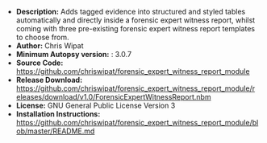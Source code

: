 - __Description:__ Adds tagged evidence into structured and styled tables automatically and directly inside a forensic expert witness report, whilst coming with three pre-existing forensic expert witness report templates to choose from. 
- __Author:__ Chris Wipat
- __Minimum Autopsy version:__ : 3.0.7
- __Source Code:__ https://github.com/chriswipat/forensic_expert_witness_report_module
- __Release Download:__ https://github.com/chriswipat/forensic_expert_witness_report_module/releases/download/v1.0/ForensicExpertWitnessReport.nbm
- __License:__ GNU General Public License Version 3
- __Installation Instructions:__ https://github.com/chriswipat/forensic_expert_witness_report_module/blob/master/README.md
